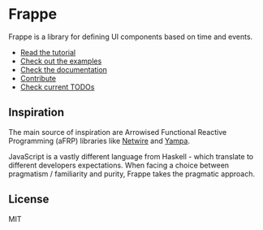 # Frappe

Frappe is a library for defining UI components based on time and events.

 - [Read the tutorial](https://github.com/framp/frappe/blob/master/TUTORIAL.md)
 - [Check out the examples](https://github.com/framp/frappe/blob/master/examples)
 - [Check the documentation](https://framp.me/frappe/docs)
 - [Contribute](https://github.com/framp/frappe/blob/master/CONTRIBUTORS.md)
 - [Check current TODOs](https://github.com/framp/frappe/blob/master/TODO.md)

## Inspiration

The main source of inspiration are Arrowised Functional Reactive Programming (aFRP) libraries like [Netwire](https://hackage.haskell.org/package/netwire) and [Yampa](https://wiki.haskell.org/Yampa).

JavaScript is a vastly different language from Haskell - which translate to different developers expectations. When facing a choice between pragmatism / familiarity and purity, Frappe takes the pragmatic approach.

## License
MIT